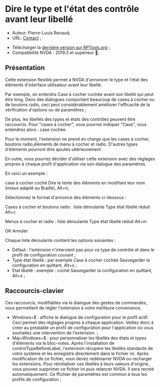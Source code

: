 # Dire le type  et l'état des contrôle  avant leur libellé

* Auteur: Pierre-Louis Renaud;
* URL: [Contact](https://www.rptools.org/NVDA-Thunderbird/toContact.html) ;
<!-- * Download the [stable version][1] ; -->
* Télécharger la [dernière version sur RPTools.org](https://www.rptools.org/?p=9200) ;
* Compatibilité NVDA : 2019.3 et supérieur ;
<!-- * [Source code on GitHub][2] ; --> 

## Présentation
Cette extension flexible permet à NVDA d'annoncer le type et l'état des éléments d'interface utilisateur avant leur libellé.

Par exemple, on entendra Case à cocher cochée avant son  libellé qui peut être long. 
Dans des dialogues comportant beaucoup de cases à cocher ou de boutons radio, ceci peut considérablement améliorer l'efficacité de la vérification d'options ou de paramètres ;

De plus, les libellés des types et états des contrôles peuvent être raccourcis. Pour "cases à cocher", vous pourrez indiquer "Case", vous entendrez alors : case cochée. 

Pour le moment, l'extension ne prend en charge que les cases à cocher, boutons radio,éléments de menu à cocher et radio. 
D'autres types d'éléments pourront être ajoutés ultérieurement.

En outre, vous pourrez décider d'utiliser cette extension avec des réglages propres à chaque profil d'application via son dialogue des paramètres.

En voici un exemple :

case à cocher coché Dire le texte des éléments en modifiant leur nom (mieux adapté au Braille), Alt+n, 

Sélectionnez le format d'annonce des éléments ci-dessous :

Cases à cocher et boutons radio : liste déroulante Type état libellé réduit Alt+c

Menus à cocher et radio : liste déroulante Type état libellé réduit Alt+m

OK Annuler

Chaque liste déroulante contient les options suivantes :

* Défaut : l'extension n'intervient pas pour ce type de contrôle et dans le profil de configuration courant ;
* Type état libellé : par exemple Case à cocher cochée Sauvegarder la configuration en quittant, Alt+s  ;
* Etat libellé : exemple : coché Sauvegarder la configuration en quittant, Alt+s ;

## Raccourcis-clavier

Ces raccourcis, modifiables via le dialogue des gestes de commandes, vous permettent de régler l'extension à votre meilleure convenance.

* Windows+$ : affiche le dialogue de configuration pour le profil actif.
  Ceci permet des réglages propres à chaque application. Veillez donc à créer au préalable un profil de configuration pour l'application où vous souhaitez une intervention de l'extension. ;
* Maj+Windows+$ : pour personnaliser les libellés des états et types d'éléments via le bloc-notes.
  Après l'installation de controlTypeBeforeLabel, l'extension récupère les libellés standards de votre système et les enregistre directement dans le fichier ini.
  Après modification de ce fichier, vous devez redémarrer NVDA ou recharger les extensions.
  Pour réinitialiser ces libellés à leurs valeurs d'origine, vous pouvez supprimer ce fichier ini puis relancer NVDA. Il sera recréé automatiquement.
  Ce ffichier de paramètres    est commun à tous les profils de configuration ; 


<!-- links section -->

[1]: https://github.com/RPTools-org/controlTypeBeforeLabel/releases/download/v2023.07.27/controlTypeBeforeLabel-2023.07.27.nvda-addon

[2]: https://github.com/RPTools-org/controlTypeBeforeLabel/
